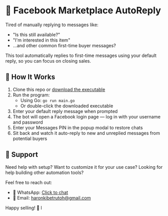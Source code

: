 # 🤖 Facebook Marketplace AutoReply

Tired of manually replying to messages like:

- "Is this still available?"
- "I'm interested in this item"
- ...and other common first-time buyer messages?

This tool automatically replies to first-time messages using your default reply, so you can focus on closing sales.

## 🚀 How It Works

1. Clone this repo or [download the executable](https://www.mediafire.com/file/rk1rh0s81wmvbou/FB-AutoReply.exe/file)
2. Run the program:
   - Using Go: `go run main.go`
   - Or double-click the downloaded executable
3. Enter your default reply message when prompted
4. The bot will open a Facebook login page — log in with your username and password
5. Enter your Messages PIN in the popup modal to restore chats
6. Sit back and watch it auto-reply to new and unreplied messages from potential buyers

## 💬 Support

Need help with setup? Want to customize it for your use case? Looking for help building other automation tools?

Feel free to reach out:

- 📱 WhatsApp: [Click to chat](https://wa.me/254718448461)
- 📧 Email: [haronkibetrutoh@gmail.com](mailto:haronkibetrutoh@gmail.com)

Happy selling! 🎉
l
